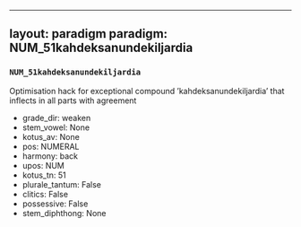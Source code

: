 
---
layout: paradigm
paradigm: NUM_51kahdeksanundekiljardia
---
### ` NUM_51kahdeksanundekiljardia `

Optimisation hack for exceptional compound ’kahdeksanundekiljardia’ that inflects in all parts with agreement
* grade_dir: weaken
* stem_vowel: None
* kotus_av: None
* pos: NUMERAL
* harmony: back
* upos: NUM
* kotus_tn: 51
* plurale_tantum: False
* clitics: False
* possessive: False
* stem_diphthong: None
